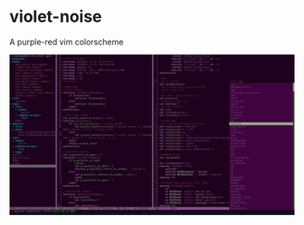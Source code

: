 # violet-noise

A purple-red vim colorscheme

![.vimrc sample image](https://raw.githubusercontent.com/NoiseFrk900/violet-noise/main/img/violet-noise_example_screenshot.png)
